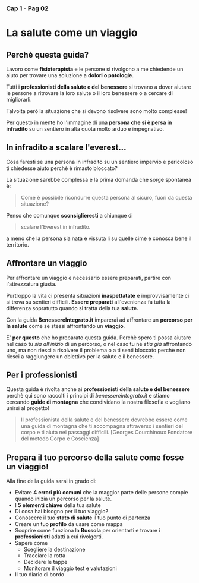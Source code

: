 ### Cap 1 - Pag 02 
# La salute come un viaggio


## Perchè questa guida?

Lavoro come **fisioterapista** e le persone si rivolgono a me chiedende un aiuto per trovare una soluzione a **dolori o patologie**.

Tutti i **professionisti della salute e del benessere** si trovano a dover aiutare le persone a ritrovare la loro salute o il loro benessere o a cercare di migliorarli.

Talvolta però la situazione che si devono risolvere sono molto complesse!  

Per questo in mente ho l'immagine di una **persona che si è persa in infradito** su un sentiero in alta quota molto arduo e impegnativo.

## In infradito a scalare l'everest... 

Cosa faresti se una persona in infradito su un sentiero impervio e pericoloso ti chiedesse aiuto perchè è rimasto bloccato?

La situazione sarebbe complessa e la prima domanda che sorge spontanea è:

> Come è possibile ricondurre questa persona al sicuro, fuori da questa situazione? 

Penso che comunque **sconsiglieresti** a chiunque di

> scalare l'Everest in infradito.

a meno che la persona sia nata e vissuta li su quelle cime e conosca bene il territorio.

## Affrontare un viaggio

Per affrontare un viaggio è necessario essere preparati, partire con l'attrezzatura giusta. 

Purtroppo la vita ci presenta situazioni **inaspettatate** e improvvisamente ci si trova su sentieri difficili. **Essere preparati** all'evenienza fa tutta la differenza sopratutto quando si tratta della tua **salute.**

Con la guida **BenessereIntegrato.it** imparerai ad affrontare un **percorso per la salute** come se stessi affrontando un **viaggio**. 

E' **per questo** che ho preparato questa guida. Perchè spero  ti possa aiutare nel caso tu *sia all'inizio* di un percorso, o nel caso tu ne *stia  già* affrontando uno,  ma non riesci a risolvere il problema o a ti senti bloccato perchè non riesci a raggiungere un obiettivo per la salute e il benessere.


## Per i professionisti

Questa guida è rivolta anche  ai **professionisti della salute e del benessere** perchè qui sono raccolti i principi di *benessereintegrato.it* e stiamo cercando **guide di montagna** che condividano la nostra filosofia e vogliano unirsi al progetto!

> Il professionista della salute e del benessere dovrebbe essere come una guida di montagna che ti accompagna attraverso i sentieri del corpo e ti aiuta nei passaggi difficili.
[Georges Courchinoux Fondatore del metodo Corpo e Coscienza]


## Prepara il tuo percorso della salute come fosse un viaggio!
    
Alla fine della guida sarai in grado di:

-  Evitare **4 errori più comuni** che la maggior parte delle persone compie quando inizia un percorso per la salute.
-  I **5 elementi chiave** della tua salute
-  Di cosa hai bisogno per il tuo viaggio?
- Conoscere il tuo **stato di salute** il tuo punto di partenza
- Creare un tuo **profilo** da usare come mappa 
- Scoprire come funziona la **Bussola** per orientarti e trovare i **professionisti** adatti a cui rivolgerti.
- Sapere come
	- Scegliere la destinazione 
	- Tracciare la rotta 
	- Decidere le tappe  
	- Monitorare il viaggio test e valutazioni
- Il tuo diario di bordo




<!--stackedit_data:
eyJoaXN0b3J5IjpbLTIxMzUxNDU2NDYsLTIwOTgwMjE4MDksMT
M3ODM3NzMxMl19
-->